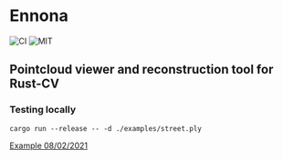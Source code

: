 # Ennona

![CI][btl] ![MIT][li]

[btl]: https://github.com/schweeble/ennona/workflows/CI/badge.svg
[li]: https://img.shields.io/badge/license-MIT-blue

## Pointcloud viewer and reconstruction tool for Rust-CV

### Testing locally

`cargo run --release -- -d ./examples/street.ply`

[Example 08/02/2021](./docs/img/ennona_street_08_02_2021.png)

